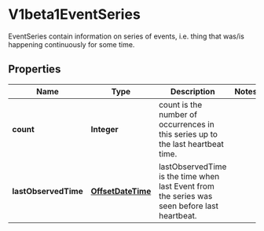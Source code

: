 

# V1beta1EventSeries

EventSeries contain information on series of events, i.e. thing that was/is happening continuously for some time.
## Properties

Name | Type | Description | Notes
------------ | ------------- | ------------- | -------------
**count** | **Integer** | count is the number of occurrences in this series up to the last heartbeat time. | 
**lastObservedTime** | [**OffsetDateTime**](OffsetDateTime.md) | lastObservedTime is the time when last Event from the series was seen before last heartbeat. | 



